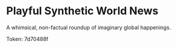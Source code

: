 # Playful Synthetic World News

A whimsical, non-factual roundup of imaginary global happenings.

Token: 7d70488f

## 



## 



## 



## 



## 



## 



## 

